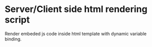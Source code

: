 # Server/Client side html rendering script

Render embeded js code inside html template with dynamic variable binding.
